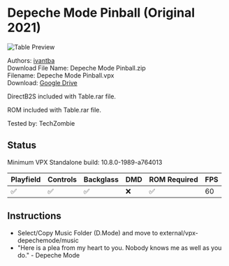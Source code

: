 # Depeche Mode Pinball (Original 2021)

![Table Preview](../../images/vpx-fifth-element-preview.png)

Authors: [ivantba](https://www.vpforums.org/index.php?showuser=123858)  
Download File Name: Depeche Mode Pinball.zip  
Filename: Depeche Mode Pinball.vpx  
Download: [Google Drive](https://drive.google.com/file/d/1FXwjcfwOUuITWT2Se7AQ3MIoTDzNCsOA/view)

DirectB2S included with Table.rar file. 

ROM included with Table.rar file. 

Tested by: TechZombie

## Status 

Minimum VPX Standalone build: 10.8.0-1989-a764013

| Playfield | Controls | Backglass | DMD | ROM Required | FPS | 
|-----------|----------|-----------|-----|--------------|-----|
| :white_check_mark: | :white_check_mark: | :white_check_mark: | :x: | :white_check_mark: | 60 |

## Instructions

- Select/Copy Music Folder (D.Mode) and move to external/vpx-depechemode/music
- "Here is a plea from my heart to you. Nobody knows me as well as you do." - Depeche Mode
